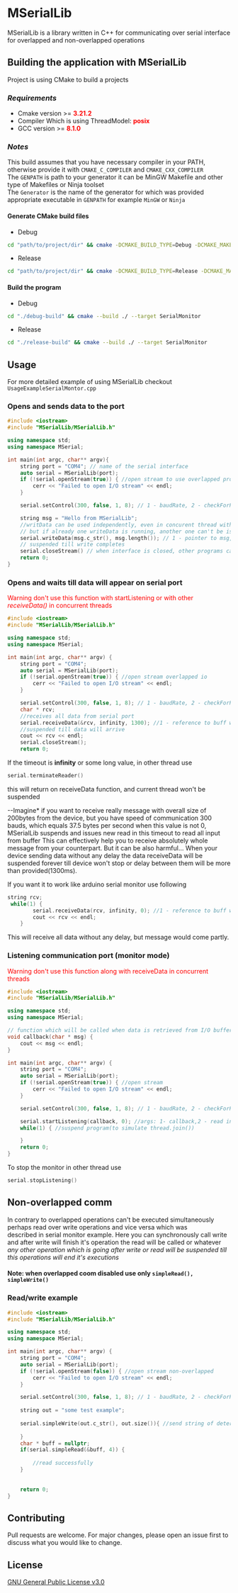 # MSerialLib

MSerialLib is a library written in C++ for communicating over serial interface for overlapped and non-overlapped operations

## Building the application with MSerialLib

Project is using CMake to build a projects

### *Requirements*

* Cmake version >= <span style="color:red; font-weight: bold">3.21.2</a><span>
* Compiler Which is using ThreadModel: <span style="color:red; font-weight: bold">posix</span>
* GCC version >= <span style="color:red; font-weight: bold">8.1.0</a><span>

### *Notes*

This build assumes that you have necessary compiler in your PATH, otherwise provide it with ```CMAKE_C_COMPILER```
and ```CMAKE_CXX_COMPILER```\
The ```GENPATH``` is path to your generator it can be MinGW Makefile and other type of Makefiles or Ninja toolset\
The ```Generator``` is the name of the generator for which was provided appropriate executable in ```GENPATH``` for
example ```MinGW``` or ```Ninja```

#### Generate CMake build files

* Debug

```bash
cd "path/to/project/dir" && cmake -DCMAKE_BUILD_TYPE=Debug -DCMAKE_MAKE_PROGRAM="GENPATH" -G Generator -S ./ -B ./debug-build
```

* Release

```bash
cd "path/to/project/dir" && cmake -DCMAKE_BUILD_TYPE=Release -DCMAKE_MAKE_PROGRAM="GENPATH" -G Generator -S ./ -B ./release-build
```

#### Build the program

* Debug

```bash
cd "./debug-build" && cmake --build ./ --target SerialMonitor
```

* Release

```bash
cd "./release-build" && cmake --build ./ --target SerialMonitor
```

## Usage
For more detailed example of using MSerialLib  checkout ```UsageExampleSerialMontor.cpp``` 
### Opens and sends data to the port

```c++
#include <iostream>
#include "MSerialLib/MSerialLib.h"

using namespace std;
using namespace MSerial;

int main(int argc, char** argv){
    string port = "COM4"; // name of the serial interface
    auto serial = MSerialLib(port);
    if (!serial.openStream(true)) { //open stream to use overlapped provide true
        cerr << "Failed to open I/O stream" << endl;
    }

    serial.setControl(300, false, 1, 8); // 1 - baudRate, 2 - checkForParity, 3 - stopBits, 4 - byteSize(usually 8)

    string msg = "Hello from MSerialLib";
    //writData can be used independently, even in concurent thread with receiveData
    // but if already one writeData is running, another one can't be issued until first one will finish it's writing 
    serial.writeData(msg.c_str(), msg.length()); // 1 - pointer to msg, 2 - length of data which should be sent
    // suspended till write completes
    serial.closeStream() // when interface is closed, other programs can use it
    return 0;
}
```

### Opens and waits till data will appear on serial port

<span style="color: red">Warning don't use this function with startListening or with other <em>receiveData()</em> in concurrent threads</span>

```c++
#include <iostream>
#include "MSerialLib/MSerialLib.h"

using namespace std;
using namespace MSerial;

int main(int argc, char** argv) {
    string port = "COM4";
    auto serial = MSerialLib(port);
    if (!serial.openStream(true)) { //open stream overlapped io 
        cerr << "Failed to open I/O stream" << endl;
    }

    serial.setControl(300, false, 1, 8); // 1 - baudRate, 2 - checkForParity, 3 - stopBits, 4 - byteSize(usually 8)
    char * rcv;
    //receives all data from serial port
    serial.receiveData(&rcv, infinity, 1300); //1 - reference to buff where info will be stored, 2 - timeout(ms) how for receive event, 3 - read interval timeout
    //suspended till data will arrive
    cout << rcv << endl;
    serial.closeStream();
    return 0;
```
If the timeout is **infinity** or some long value, in other thread use
```c++
serial.terminateReader()
```
this will return on receiveData function, and current thread won't be suspended


--Imagine* if you want to receive really message with overall size of 200bytes from the device,
but you have speed of communication 300 bauds, which equals 37.5 bytes per second
when this value is not 0, MSerialLib suspends and issues new read in this timeout to read all input from buffer
This can effectively help you to receive absolutely whole message from your counterpart. But it can be also 
harmful... When your device sending data without any delay the data receiveData will be suspended forever till device won't
stop or delay between them will be more than provided(1300ms).

If you want it to work like arduino serial monitor use following
```c++
string rcv;
 while(1) {
        serial.receiveData(rcv, infinity, 0); //1 - reference to buff where info will be stored, 2 - timeout(ms) how for receive event, 3 - read interval timeout
        cout << rcv << endl;
    }
```
This will receive all data without any delay, but message would come partly.
### Listening communication port (monitor mode)
<span style="color: red"> Warning don't use this function along with receiveData in concurrent threads</span>

```c++
#include <iostream>
#include "MSerialLib/MSerialLib.h"

using namespace std;
using namespace MSerial;

// function which will be called when data is retrieved from I/O buffer
void callback(char * msg) {
    cout << msg << endl;
}

int main(int argc, char** argv) {
    string port = "COM4";
    auto serial = MSerialLib(port);
    if (!serial.openStream(true)) { //open stream
        cerr << "Failed to open I/O stream" << endl;
    }

    serial.setControl(300, false, 1, 8); // 1 - baudRate, 2 - checkForParity, 3 - stopBits, 4 - byteSize(usually 8)

    serial.startListening(callback, 0); //args: 1- callback,2 - read interval timeout  listens port and when data is available call the callback and passing retrieved data there
    while(1) { //suspend program(to simulate thread.join())

    }
    return 0;
}
```

To stop the monitor in other thread use

```c++
serial.stopListening()
```

## Non-overlapped comm 
In contrary to overlapped operations can't be executed simultaneously perhaps read over write operations and vice versa which was\
described in serial monitor example. Here you can synchronously call write and after write will finish it's operation the read will be called or
whatever *any other operation which is going after write or read will be suspended till this operations will end it's executions* 
#### Note: when overlapped coom disabled use only ```simpleRead(), simpleWrite()``` 
### Read/write example

```c++
#include <iostream>
#include "MSerialLib/MSerialLib.h"

using namespace std;
using namespace MSerial;

int main(int argc, char** argv) {
    string port = "COM4";
    auto serial = MSerialLib(port);
    if (!serial.openStream(false)) { //open stream non-overlapped
        cerr << "Failed to open I/O stream" << endl;
    }

    serial.setControl(300, false, 1, 8); // 1 - baudRate, 2 - checkForParity, 3 - stopBits, 4 - byteSize(usually 8)
    
    string out = "some test example";
    
    serial.simpleWrite(out.c_str(), out.size()){ //send string of determined length
        
    } 
    char * buff = nullptr; 
    if(serial.simpleRead(&buff, 4)) {
        
        //read successfully
    }
    
    
    return 0;
}

```


## Contributing

Pull requests are welcome. For major changes, please open an issue first
to discuss what you would like to change.

## License

[GNU General Public License v3.0](https://choosealicense.com/licenses/gpl-3.0/)